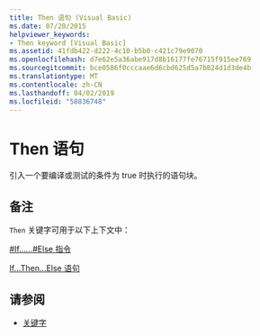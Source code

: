 ```yaml
---
title: Then 语句 (Visual Basic)
ms.date: 07/20/2015
helpviewer_keywords:
- Then keyword [Visual Basic]
ms.assetid: 41fdb422-d222-4c10-b5b0-c421c79e9070
ms.openlocfilehash: d7e62e5a36abe917d8b16177fe76715f915ee769
ms.sourcegitcommit: bce0586f0cccaae6d6cbd625d5a7b824d1d3de4b
ms.translationtype: MT
ms.contentlocale: zh-CN
ms.lasthandoff: 04/02/2019
ms.locfileid: "58836748"
---
```

# <a name="then-statement"></a>Then 语句
引入一个要编译或测试的条件为 true 时执行的语句块。  
  
## <a name="remarks"></a>备注  
 `Then` 关键字可用于以下上下文中：  
  
 [#If......#Else 指令](../../../visual-basic/language-reference/directives/if-then-else-directives.md)  
  
 [If...Then...Else 语句](../../../visual-basic/language-reference/statements/if-then-else-statement.md)  
  
## <a name="see-also"></a>请参阅

- [关键字](../../../visual-basic/language-reference/keywords/index.md)
